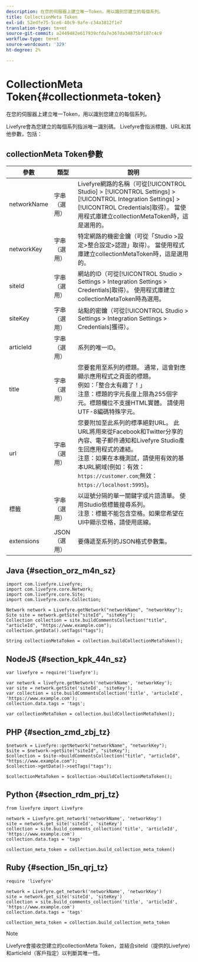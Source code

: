 ```yaml
---
description: 在您的伺服器上建立唯一Token，用以識別您建立的每個系列。
title: CollectionMeta Token
exl-id: 52edfe75-5ce6-40c9-9afe-c34a3812f1e7
translation-type: tm+mt
source-git-commit: a2449482e617939cfda7e367da34875bf187c4c9
workflow-type: tm+mt
source-wordcount: '329'
ht-degree: 2%

---
```


# CollectionMeta Token{#collectionmeta-token}

在您的伺服器上建立唯一Token，用以識別您建立的每個系列。

Livefyre會為您建立的每個系列指派唯一識別碼。 Livefyre會指派標題、URL和其他參數，包括：

## collectionMeta Token參數

| 參數 | 類型 | 說明 |
|--- |--- |--- |
| networkName | 字串（選用） | Livefyre網路的名稱（可從[!UICONTROL Studio] > [!UICONTROL Settings] > [!UICONTROL Integration Settings] > [!UICONTROL Credentials]取得）。 當使用程式庫建立collectionMetaToken時，這是選用的。 |
| networkKey | 字串（選用） | 特定網路的機密金鑰（可從「Studio >設定>整合設定>認證」取得）。 當使用程式庫建立collectionMetaToken時，這是選用的。 |
| siteId | 字串（選用） | 網站的ID（可從[!UICONTROL Studio > Settings > Integration Settings > Credentials]取得）。 使用程式庫建立collectionMetaToken時為選用。 |
| siteKey | 字串（選用） | 站點的密鑰（可從[!UICONTROL Studio > Settings > Integration Settings > Credentials]獲得）。 |
| articleId | 字串（選用） | 系列的唯一ID。 |
| title | 字串（選用） | 您要套用至系列的標題。 通常，這會對應顯示應用程式之頁面的標題。 <br>例如：「整合太有趣了！」<br>注意：標題的字元長度上限為255個字元。標題欄位不支援HTML實體。 請使用UTF-8編碼特殊字元。 |
| url | 字串（選用） | 您要附加至此系列的標準絕對URL。 此URL將用來從Facebook和Twitter分享的內容、電子郵件通知和Livefyre Studio產生回應用程式的連結。 <br>注意：如果在本機測試，請使用有效的基本URL網域(例如：有效： `https://customer.com`;無效： `https://localhost:5995`)。 |
| 標籤 | 字串（選用） | 以逗號分隔的單一關鍵字或片語清單。 使用Studio依標籤搜尋系列。  </br>注意：標籤不能包含空格。如果您希望在UI中顯示空格，請使用底線。 |
| extensions | JSON（選用） | 要傳遞至系列的JSON格式參數集。 |

## Java {#section_orz_m4n_sz}

```
import com.livefyre.Livefyre; 
import com.livefyre.core.Network; 
import com.livefyre.core.Site; 
import com.livefyre.core.Collection; 
  
Network network = Livefyre.getNetwork("networkName", "networkKey"); 
Site site = network.getSite("siteId", "siteKey"); 
Collection collection = site.buildCommentsCollection("title", "articleId", "https://www.example.com"); 
collection.getData().setTags("tags"); 
  
String collectionMetaToken = collection.buildCollectionMetaToken();
```

## NodeJS {#section_kpk_44n_sz}

```
var livefyre = require('livefyre'); 
  
var network = livefyre.getNetwork('networkName', 'networkKey'); 
var site = network.getSite('siteId', 'siteKey'); 
var collection = site.buildCommentsCollection('title', 'articleId', 'https://www.example.com'); 
collection.data.tags = 'tags'; 
  
var collectionMetaToken = collection.buildCollectionMetaToken(); 
```

## PHP {#section_zmd_zbj_tz}

```
$network = Livefyre::getNetwork("networkName", "networkKey"); 
$site = $network->getSite("siteId", "siteKey"); 
$collection = $site->buildCommentsCollection("title", "articleId", "https://www.example.com"); 
$collection->getData()->setTags("tags"); 
  
$collectionMetaToken = $collection->buildCollectionMetaToken();
```

## Python {#section_rdm_prj_tz}

```
from livefyre import Livefyre 
  
network = Livefyre.get_network('networkName', 'networkKey') 
site = network.get_site('siteId', 'siteKey') 
collection = site.build_comments_collection('title', 'articleId', 'https://www.example.com') 
collection.data.tags = 'tags' 
  
collection_meta_token = collection.build_collection_meta_token()
```

## Ruby {#section_l5n_qrj_tz}

```
require 'livefyre' 
  
network = Livefyre.get_network('networkName', 'networkKey') 
site = network.get_site('siteId', 'siteKey') 
collection = site.build_comments_collection('title', 'articleId', 'https://www.example.com') 
collection.data.tags = 'tags' 
  
collection_meta_token = collection.build_collection_meta_token 
```

>[!NOTE]
>
>Livefyre會接收您建立的collectionMeta Token，並結合siteId（提供的Livefyre）和articleId（客戶指定）以判斷其唯一性。
